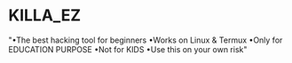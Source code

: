 # KILLA_EZ

"•The best hacking tool for beginners
•Works on Linux & Termux
•Only for EDUCATION PURPOSE
•Not for KIDS
•Use this on your own risk"
